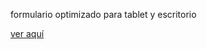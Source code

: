 
formulario optimizado para tablet y escritorio

[ver aquí](https://cms1995.github.io/responsive-form/ "ver aquí")
